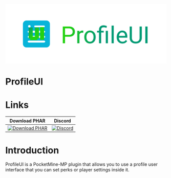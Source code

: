   <img src="https://github.com/CreeperPlayer20/ProfileUI/blob/master/Logo.PNG" alt="ProfileUI logo" title="Aimeos" align="center" />

# ProfileUI 

# Links
| Download PHAR | Discord |
| :---: | :---: |
| [![Download PHAR](https://img.shields.io/badge/Download-Latest-green?style=plastic)]() | [![Discord](https://img.shields.io/badge/Chat-On%20Discord-738BD7.svg?style=plastic&colorB=7289da)](https://discord.gg/) |

# Introduction
ProfileUI is a PocketMine-MP plugin that allows you to use a profile user interface that you can set perks or player settings inside it.
